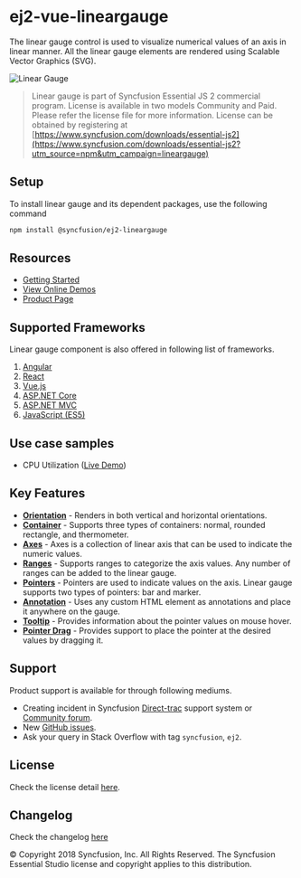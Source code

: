 # ej2-vue-lineargauge

The linear gauge control is used to visualize numerical values of an axis in linear manner. All the linear gauge elements are rendered using Scalable Vector Graphics (SVG).

![Linear Gauge](https://ej2.syncfusion.com/products/images/lineargauge/readme.gif)

> Linear gauge is part of Syncfusion Essential JS 2 commercial program. License is available in two models Community and Paid. Please refer the license file for more information. License can be obtained by registering at [https://www.syncfusion.com/downloads/essential-js2](https://www.syncfusion.com/downloads/essential-js2?utm_source=npm&utm_campaign=lineargauge)

## Setup

To install linear gauge and its dependent packages, use the following command

```sh
npm install @syncfusion/ej2-lineargauge
```

## Resources

* [Getting Started](https://ej2.syncfusion.com/vue/documentation/linear-gauge/getting-started.html)
* [View Online Demos](https://ej2.syncfusion.com/vue/demos/#/material/lineargauge/default.html)
* [Product Page](https://www.syncfusion.com/products/javascript/lineargauge)

## Supported Frameworks

Linear gauge component is also offered in following list of frameworks.

1. [Angular](https://www.npmjs.com/package/@syncfusion/ej2-ng-lineargauge?utm_source=npm&utm_campaign=lineargauge)
2. [React](https://www.npmjs.com/package/@syncfusion/ej2-react-lineargauge?utm_source=npm&utm_campaign=lineargauge)
3. [Vue.js](https://www.npmjs.com/package/@syncfusion/ej2-vue-lineargauge?utm_source=npm&utm_campaign=lineargauge)
4. [ASP.NET Core](https://aspdotnetcore.syncfusion.com/LinearGauge/Default#/material)
5. [ASP.NET MVC](https://aspnetmvc.syncfusion.com/LinearGauge/DefaultFunctionalities#/material) 
6. [JavaScript (ES5)](https://www.syncfusion.com/products/javascript/lineargauge)

## Use case samples

* CPU Utilization ([Live Demo](https://ej2.syncfusion.com/vue/demos/#/material/lineargauge/annotation.html))

## Key Features

* [**Orientation**](https://ej2.syncfusion.com/vue/demos/#/material/lineargauge/container.html) - Renders in both vertical and horizontal orientations.
* [**Container**](https://ej2.syncfusion.com/vue/demos/#/material/lineargauge/container.html) - Supports three types of containers: normal, rounded rectangle, and thermometer.
* [**Axes**](https://ej2.syncfusion.com/vue/demos/#/material/lineargauge/axes.html) - Axes is a collection of linear axis that can be used to indicate the numeric values.
* [**Ranges**](https://ej2.syncfusion.com/vue/demos/#/material/lineargauge/ranges.html) - Supports ranges to categorize the axis values. Any number of ranges can be added to the linear gauge.
* [**Pointers**](https://ej2.syncfusion.com/vue/demos/#/material/lineargauge/axes.html) - Pointers are used to indicate values on the axis. Linear gauge supports two types of pointers: bar and marker.
* [**Annotation**](https://ej2.syncfusion.com/vue/demos/#/material/lineargauge/annotation.html) - Uses any custom HTML element as annotations and place it anywhere on the gauge.
* [**Tooltip**](https://ej2.syncfusion.com/vue/demos/#/material/lineargauge/tooltip.html) - Provides information about the pointer values on mouse hover.
* [**Pointer Drag**](https://ej2.syncfusion.com/vue/demos/#/material/circulargauge/user-interaction.html) - Provides support to place the pointer at the desired values by dragging it. 

## Support

Product support is available for through following mediums.

* Creating incident in Syncfusion [Direct-trac](https://www.syncfusion.com/support/directtrac/incidents?utm_source=npm&utm_campaign=lineargauge) support system or [Community forum](https://www.syncfusion.com/forums/essential-js2?utm_source=npm&utm_campaign=lineargauge).
* New [GitHub issues](https://github.com/syncfusion/ej2-vue-ui-components/issues).
* Ask your query in Stack Overflow with tag `syncfusion`, `ej2`.

## License

Check the license detail [here](https://github.com/syncfusion/ej2-vue-ui-components/blob/master/license?utm_source=npm&utm_campaign=lineargauge).

## Changelog

Check the changelog [here](https://github.com/syncfusion/ej2-vue-ui-components/blob/master/components/lineargauge/CHANGELOG.md?utm_source=npm&utm_campaign=lineargauge)

© Copyright 2018 Syncfusion, Inc. All Rights Reserved. The Syncfusion Essential Studio license and copyright applies to this distribution.